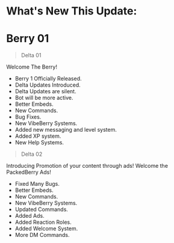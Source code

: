 # **What's New This Update:**

# Berry 01

> Delta 01

Welcome The Berry!

- Berry 1 Officially Released.
- Delta Updates Introduced.
- Delta Updates are silent.
- Bot will be more active.
- Better Embeds.
- New Commands.
- Bug Fixes.
- New VibeBerry Systems.
- Added new messaging and level system.
- Added XP system.
- New Help Systems.

> Delta 02

Introducing Promotion of your content through ads!
Welcome the PackedBerry Ads!

- Fixed Many Bugs.
- Better Embeds.
- New Commands.
- New VibeBerry Systems.
- Updated Commands.
- Added Ads.
- Added Reaction Roles.
- Added Welcome System.
- More DM Commands.

